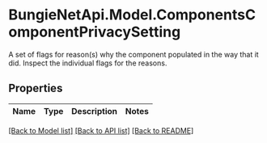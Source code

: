# BungieNetApi.Model.ComponentsComponentPrivacySetting
A set of flags for reason(s) why the component populated in the way that it did. Inspect the individual flags for the reasons.
## Properties

Name | Type | Description | Notes
------------ | ------------- | ------------- | -------------

[[Back to Model list]](../README.md#documentation-for-models) [[Back to API list]](../README.md#documentation-for-api-endpoints) [[Back to README]](../README.md)

